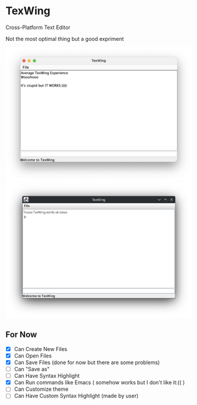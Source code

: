 # TexWing
Cross-Platform Text Editor

Not the most optimal thing but a good expriment

![Screenshot](./screenshot.png)
![Screenshot2](./screenshot2.png)

## For Now
- [x] Can Create New Files
- [x] Can Open Files
- [x] Can Save Files (done for now but there are some problems)
- [ ] Can "Save as"
- [ ] Can Have Syntax Highlight
- [x] Can Run commands like Emacs ( somehow works but I don't like it:(( )
- [ ] Can Customize theme
- [ ] Can Have Custom Syntax Highlight (made by user)
